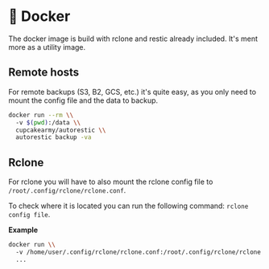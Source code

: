 # 🐳 Docker

The docker image is build with rclone and restic already included. It's ment more as a utility image.

## Remote hosts

For remote backups (S3, B2, GCS, etc.) it's quite easy, as you only need to mount the config file and the data to backup.

```bash
docker run --rm \\
  -v $(pwd):/data \\
  cupcakearmy/autorestic \\
  autorestic backup -va
```

## Rclone

For rclone you will have to also mount the rclone config file to `/root/.config/rclone/rclone.conf`.

To check where it is located you can run the following command: `rclone config file`.

**Example**

```bash
docker run \\
  -v /home/user/.config/rclone/rclone.conf:/root/.config/rclone/rclone.conf:ro \\
  ...
```
